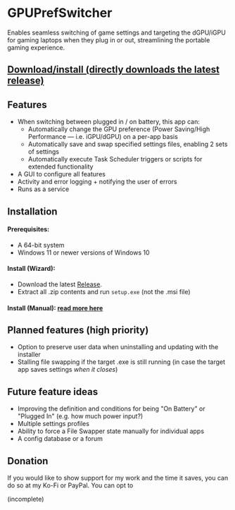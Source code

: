 # GPUPrefSwitcher
Enables seamless switching of game settings and targeting the dGPU/iGPU for gaming laptops when they plug in or out, streamlining the portable gaming experience. 

## [Download/install (directly downloads the latest release)](https://github.com/sharpjd/GPUPrefSwitcher/releases/download/v0.0.0-alpha/GPUPrefSwitcher.v0.0.0-alpha.zip)

## Features
* When switching between plugged in / on battery, this app can:
  * Automatically change the GPU preference (Power Saving/High Performance — i.e. iGPU/dGPU) on a per-app basis
  * Automatically save and swap specified settings files, enabling 2 sets of settings
  * Automatically execute Task Scheduler triggers or scripts for extended functionality
* A GUI to configure all features
* Activity and error logging + notifying the user of errors
* Runs as a service

## Installation
#### Prerequisites:
- A 64-bit system
- Windows 11 or newer versions of Windows 10

#### Install (Wizard):
- Download the latest [Release](https://github.com/sharpjd/GPUPrefSwitcher/releases).
- Extract all .zip contents and run `setup.exe` (not the .msi file)

#### Install (Manual): [read more here]()

## Planned features (high priority)
- Option to preserve user data when uninstalling and updating with the installer
- Stalling file swapping if the target .exe is still running (in case the target app saves settings *when it closes*)

## Future feature ideas
- Improving the definition and conditions for being "On Battery" or "Plugged In" (e.g. how much power input?)
- Multiple settings profiles
- Ability to force a File Swapper state manually for individual apps
- A config database or a forum

## Donation
If you would like to show support for my work and the time it saves, you can do so at my Ko-Fi or PayPal. You can opt to 

(incomplete)
